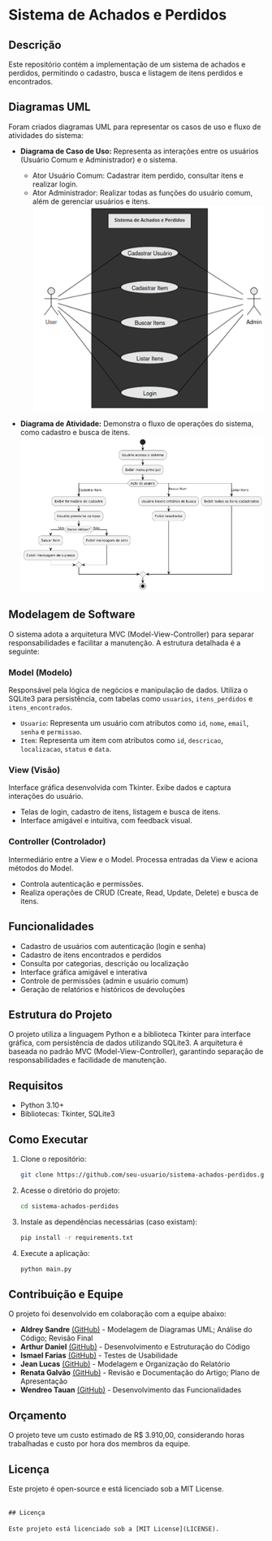 # Sistema de Achados e Perdidos

## Descrição
Este repositório contém a implementação de um sistema de achados e perdidos, permitindo o cadastro, busca e listagem de itens perdidos e encontrados.

## Diagramas UML
Foram criados diagramas UML para representar os casos de uso e fluxo de atividades do sistema:

- **Diagrama de Caso de Uso:** Representa as interações entre os usuários (Usuário Comum e Administrador) e o sistema.
   - Ator Usuário Comum: Cadastrar item perdido, consultar itens e realizar login.
   - Ator Administrador: Realizar todas as funções do usuário comum, além de gerenciar usuários e itens.
  ![Diagrama de Caso de Uso](Imagens/UML_caso_uso.png)

- **Diagrama de Atividade:** Demonstra o fluxo de operações do sistema, como cadastro e busca de itens.
  ![Diagrama de Atividade](Imagens/UML_Atividade.png)

## Modelagem de Software
O sistema adota a arquitetura MVC (Model-View-Controller) para separar responsabilidades e facilitar a manutenção. A estrutura detalhada é a seguinte:

### Model (Modelo)
Responsável pela lógica de negócios e manipulação de dados. Utiliza o SQLite3 para persistência, com tabelas como `usuarios`, `itens_perdidos` e `itens_encontrados`.
- `Usuario`: Representa um usuário com atributos como `id`, `nome`, `email`, `senha` e `permissao`.
- `Item`: Representa um item com atributos como `id`, `descricao`, `localizacao`, `status` e `data`.

### View (Visão)
Interface gráfica desenvolvida com Tkinter. Exibe dados e captura interações do usuário.
- Telas de login, cadastro de itens, listagem e busca de itens.
- Interface amigável e intuitiva, com feedback visual.

### Controller (Controlador)
Intermediário entre a View e o Model. Processa entradas da View e aciona métodos do Model.
- Controla autenticação e permissões.
- Realiza operações de CRUD (Create, Read, Update, Delete) e busca de itens.

## Funcionalidades
- Cadastro de usuários com autenticação (login e senha)
- Cadastro de itens encontrados e perdidos
- Consulta por categorias, descrição ou localização
- Interface gráfica amigável e interativa
- Controle de permissões (admin e usuário comum)
- Geração de relatórios e históricos de devoluções

## Estrutura do Projeto
O projeto utiliza a linguagem Python e a biblioteca Tkinter para interface gráfica, com persistência de dados utilizando SQLite3. A arquitetura é baseada no padrão MVC (Model-View-Controller), garantindo separação de responsabilidades e facilidade de manutenção.

## Requisitos
- Python 3.10+
- Bibliotecas: Tkinter, SQLite3

## Como Executar
1. Clone o repositório:
   ```bash
   git clone https://github.com/seu-usuario/sistema-achados-perdidos.git
   ```
2. Acesse o diretório do projeto:
   ```bash
   cd sistema-achados-perdidos
   ```
3. Instale as dependências necessárias (caso existam):
   ```bash
   pip install -r requirements.txt
   ```
4. Execute a aplicação:
   ```bash
   python main.py
   ```

## Contribuição e Equipe
O projeto foi desenvolvido em colaboração com a equipe abaixo:
- **Aldrey Sandre** [(GitHub)](https://github.com/aldreysandre) - Modelagem de Diagramas UML; Análise do Código; Revisão Final
- **Arthur Daniel** [(GitHub)](https://github.com/arthurdanielp) - Desenvolvimento e Estruturação do Código
- **Ismael Farias** [(GitHub)](https://github.com/ismlfq) - Testes de Usabilidade
- **Jean Lucas** [(GitHub)](https://github.com/jeanlucas) - Modelagem e Organização do Relatório
- **Renata Galvão** [(GitHub)](https://github.com/RehGal) - Revisão e Documentação do Artigo; Plano de Apresentação
- **Wendreo Tauan** [(GitHub)](https://github.com/wendreotauan) - Desenvolvimento das Funcionalidades

## Orçamento
O projeto teve um custo estimado de R$ 3.910,00, considerando horas trabalhadas e custo por hora dos membros da equipe.

## Licença
Este projeto é open-source e está licenciado sob a MIT License.





   ```

## Licença

Este projeto está licenciado sob a [MIT License](LICENSE).


